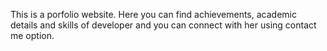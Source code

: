 This is a porfolio website. Here you can find achievements, academic details and skills of developer and you can connect with her using contact me option.
